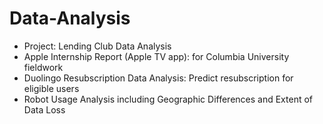 # Data-Analysis
- Project: Lending Club Data Analysis
- Apple Internship Report (Apple TV app): for Columbia University fieldwork
- Duolingo Resubscription Data Analysis: Predict resubscription for eligible users
- Robot Usage Analysis including Geographic Differences and Extent of Data Loss
